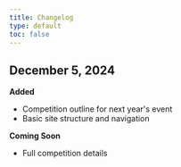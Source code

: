 ```yaml
---
title: Changelog
type: default
toc: false
---
```


## December 5, 2024

**Added**

- Competition outline for next year's event
- Basic site structure and navigation

**Coming Soon**

- Full competition details
